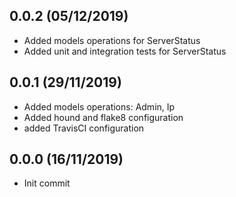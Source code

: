 0.0.2 (05/12/2019)
------------------
* Added models operations for ServerStatus
* Added unit and integration tests for ServerStatus

0.0.1 (29/11/2019)
------------------
* Added models operations: Admin, Ip
* Added hound and flake8 configuration
* added TravisCI configuration

0.0.0 (16/11/2019)
------------------
* Init commit

